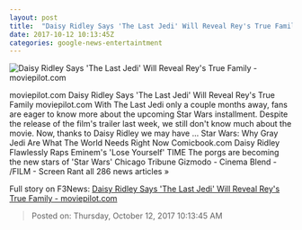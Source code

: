 ```yaml
---
layout: post
title:  "Daisy Ridley Says 'The Last Jedi' Will Reveal Rey's True Family - moviepilot.com"
date: 2017-10-12 10:13:45Z
categories: google-news-entertaintment
---
```


![Daisy Ridley Says 'The Last Jedi' Will Reveal Rey's True Family - moviepilot.com](https://images.moviepilot.com/image/upload/c_fill,h_630,q_auto:best,w_1200/g58lq28hnhpha6u9hman.jpg)

moviepilot.com Daisy Ridley Says 'The Last Jedi' Will Reveal Rey's True Family moviepilot.com With The Last Jedi only a couple months away, fans are eager to know more about the upcoming Star Wars installment. Despite the release of the film's trailer last week, we still don't know much about the movie. Now, thanks to Daisy Ridley we may have ... Star Wars: Why Gray Jedi Are What The World Needs Right Now Comicbook.com Daisy Ridley Flawlessly Raps Eminem's 'Lose Yourself' TIME The porgs are becoming the new stars of 'Star Wars' Chicago Tribune Gizmodo - Cinema Blend - /FILM - Screen Rant all 286 news articles »


Full story on F3News: [Daisy Ridley Says 'The Last Jedi' Will Reveal Rey's True Family - moviepilot.com](http://www.f3nws.com/n/Q43kkD)

> Posted on: Thursday, October 12, 2017 10:13:45 AM
